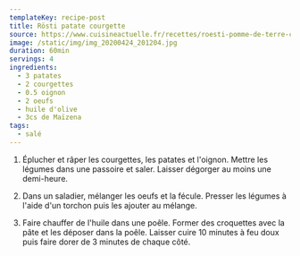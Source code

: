 ```yaml
---
templateKey: recipe-post
title: Rösti patate courgette
source: https://www.cuisineactuelle.fr/recettes/roesti-pomme-de-terre-courgette-348686
image: /static/img/img_20200424_201204.jpg
duration: 60min
servings: 4
ingredients:
  - 3 patates
  - 2 courgettes
  - 0.5 oignon
  - 2 oeufs
  - huile d'olive
  - 3cs de Maïzena
tags:
  - salé
---
```

1. Éplucher et râper les courgettes, les patates et l'oignon. Mettre les légumes dans une passoire et saler. Laisser dégorger au moins une demi-heure.

2. Dans un saladier, mélanger les oeufs et la fécule. Presser les légumes à l'aide d'un torchon puis les ajouter au mélange.

3. Faire chauffer de l'huile dans une poêle. Former des croquettes avec la pâte et les déposer dans la poêle. Laisser cuire 10 minutes à feu doux puis faire dorer de 3 minutes de chaque côté.